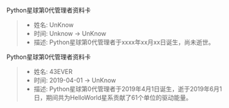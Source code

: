 Python星球第0代管理者资料卡
> - 姓名: UnKnow
> - 时间: Unknow -> UnKnow
> - 描述: Python星球第0代管理者于xxxx年xx月xx日诞生，尚未逝世。

Python星球第0代管理者资料卡
> - 姓名: 43EVER
> - 时间: 2019-04-01 -> UnKnow
> - 描述: Python星球第0代管理者于2019年4月1日诞生，逝于2019年6月1日，期间共为HelloWorld星系贡献了61个单位的驱动能量。